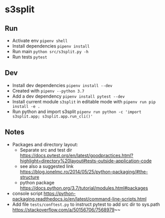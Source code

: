 # s3split

## Run

- Activate env `pipenv shell`
- Install dependencies `pipenv install`
- Run main `python src/s3split.py -h`
- Run tests `pytest`

## Dev

- Install dev dependencies `pipenv install --dev`
- Created with `pipenv --python 3.7`
- Add a dev dependency `pipenv install pytest --dev`
- Install current module `s3split` in editable mode with `pipenv run pip install -e .`
- Run python and import s3split `pipenv run python -c 'import s3split.app; s3split.app.run_cli()'`

## Notes

- Packages and directory layout:
  - Separate src and test dir <https://docs.pytest.org/en/latest/goodpractices.html?highlight=directory%20layout#tests-outside-application-code> 
  - see also a suggested link <https://blog.ionelmc.ro/2014/05/25/python-packaging/#the-structure>
  - python package <https://docs.python.org/3.7/tutorial/modules.html#packages>
- console script <https://python-packaging.readthedocs.io/en/latest/command-line-scripts.html>
- Add file `tests/conftest.py` to instruct pytest to add src dir to sys.path <https://stackoverflow.com/a/50156706/7568979>~~